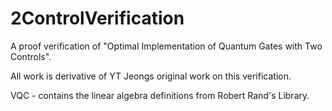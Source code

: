 # 2ControlVerification
A proof verification of "Optimal Implementation of Quantum Gates with Two Controls".

All work is derivative of YT Jeongs original work on this verification.

VQC - contains the linear algebra definitions from Robert Rand's Library.